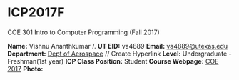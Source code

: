 # ICP2017F
COE 301 Intro to Computer Programming (Fall 2017)

**Name:** Vishnu Ananthkumar /.
**UT EID:** va4889
**Email:** va4889@utexas.edu
**Department:** [Dept of Aerospace](http://www.ae.utexas.edu) // Create Hyperlink
**Level:** Undergraduate - Freshman(1st year)
**ICP Class Position:** Student
**Course Webpage:** [COE 2017](http://www.shahmoradi.org/ICP2017F)
**Photo:** 

